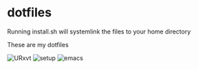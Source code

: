 # dotfiles

Running install.sh will systemlink the files to your home directory 

These are my dotfiles

![URxvt](https://bot.gyazo.com/2ea36202cae500ec455260bac39964cf.png)
![setup](https://i.gyazo.com/b0b357566c2dd228261cbfa38cc512b2.png)
![emacs](https://i.gyazo.com/38c346477a09b5dcec25f4079cc3f3c9.png)
